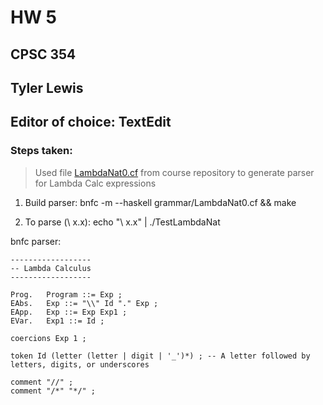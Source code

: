 # HW 5
## CPSC 354
## Tyler Lewis
## Editor of choice: TextEdit

### Steps taken:

> Used file [LambdaNat0.cf](https://github.com/alexhkurz/programming-languages-2022/blob/main/src/LambdaNat0/grammar/LambdaNat0.cf) from course repository to generate parser for Lambda Calc expressions

1. Build parser: bnfc -m --haskell grammar/LambdaNat0.cf && make

2. To parse (\ x.x): echo "\ x.x" | ./TestLambdaNat




bnfc parser:

```
------------------
-- Lambda Calculus
------------------

Prog.   Program ::= Exp ;
EAbs.   Exp ::= "\\" Id "." Exp ;  
EApp.   Exp ::= Exp Exp1 ; 
EVar.   Exp1 ::= Id ;

coercions Exp 1 ;

token Id (letter (letter | digit | '_')*) ; -- A letter followed by letters, digits, or underscores

comment "//" ; 
comment "/*" "*/" ;
```